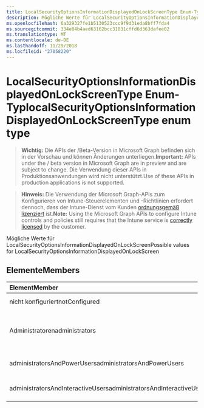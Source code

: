 ```yaml
---
title: LocalSecurityOptionsInformationDisplayedOnLockScreenType Enum-Typ
description: Mögliche Werte für LocalSecurityOptionsInformationDisplayedOnLockScreen
ms.openlocfilehash: 6a329327fe1b5130523ccc9f9d31eda8bff7fda4
ms.sourcegitcommit: 334e84b4aed63162bcc31831cffd6d363dafee02
ms.translationtype: MT
ms.contentlocale: de-DE
ms.lasthandoff: 11/29/2018
ms.locfileid: "27058220"
---
```

# <a name="localsecurityoptionsinformationdisplayedonlockscreentype-enum-type"></a><span data-ttu-id="e4dab-103">LocalSecurityOptionsInformationDisplayedOnLockScreenType Enum-Typ</span><span class="sxs-lookup"><span data-stu-id="e4dab-103">localSecurityOptionsInformationDisplayedOnLockScreenType enum type</span></span>

> <span data-ttu-id="e4dab-104">**Wichtig:** Die APIs der /Beta-Version in Microsoft Graph befinden sich in der Vorschau und können Änderungen unterliegen.</span><span class="sxs-lookup"><span data-stu-id="e4dab-104">**Important:** APIs under the / beta version in Microsoft Graph are in preview and are subject to change.</span></span> <span data-ttu-id="e4dab-105">Die Verwendung dieser APIs in Produktionsanwendungen wird nicht unterstützt.</span><span class="sxs-lookup"><span data-stu-id="e4dab-105">Use of these APIs in production applications is not supported.</span></span>

> <span data-ttu-id="e4dab-106">**Hinweis:** Die Verwendung der Microsoft Graph-APIs zum Konfigurieren von Intune-Steuerelementen und -Richtlinien erfordert dennoch, dass der Intune-Dienst vom Kunden [ordnungsgemäß lizenziert](https://go.microsoft.com/fwlink/?linkid=839381) ist.</span><span class="sxs-lookup"><span data-stu-id="e4dab-106">**Note:** Using the Microsoft Graph APIs to configure Intune controls and policies still requires that the Intune service is [correctly licensed](https://go.microsoft.com/fwlink/?linkid=839381) by the customer.</span></span>

<span data-ttu-id="e4dab-107">Mögliche Werte für LocalSecurityOptionsInformationDisplayedOnLockScreen</span><span class="sxs-lookup"><span data-stu-id="e4dab-107">Possible values for LocalSecurityOptionsInformationDisplayedOnLockScreen</span></span>
## <a name="members"></a><span data-ttu-id="e4dab-108">Elemente</span><span class="sxs-lookup"><span data-stu-id="e4dab-108">Members</span></span>
|<span data-ttu-id="e4dab-109">Element</span><span class="sxs-lookup"><span data-stu-id="e4dab-109">Member</span></span>|<span data-ttu-id="e4dab-110">Wert</span><span class="sxs-lookup"><span data-stu-id="e4dab-110">Value</span></span>|<span data-ttu-id="e4dab-111">Beschreibung</span><span class="sxs-lookup"><span data-stu-id="e4dab-111">Description</span></span>|
|:---|:---|:---|
|<span data-ttu-id="e4dab-112">nicht konfiguriert</span><span class="sxs-lookup"><span data-stu-id="e4dab-112">notConfigured</span></span>|<span data-ttu-id="e4dab-113">0</span><span class="sxs-lookup"><span data-stu-id="e4dab-113">0</span></span>|<span data-ttu-id="e4dab-114">Nicht konfiguriert</span><span class="sxs-lookup"><span data-stu-id="e4dab-114">Not Configured</span></span>|
|<span data-ttu-id="e4dab-115">Administratoren</span><span class="sxs-lookup"><span data-stu-id="e4dab-115">administrators</span></span>|<span data-ttu-id="e4dab-116">1</span><span class="sxs-lookup"><span data-stu-id="e4dab-116">1</span></span>|<span data-ttu-id="e4dab-117">Anzeigename des Benutzers, Domänen-und Benutzernamen</span><span class="sxs-lookup"><span data-stu-id="e4dab-117">User display name, domain and user names</span></span>|
|<span data-ttu-id="e4dab-118">administratorsAndPowerUsers</span><span class="sxs-lookup"><span data-stu-id="e4dab-118">administratorsAndPowerUsers</span></span>|<span data-ttu-id="e4dab-119">2</span><span class="sxs-lookup"><span data-stu-id="e4dab-119">2</span></span>|<span data-ttu-id="e4dab-120">Nur Anzeigename des Benutzers</span><span class="sxs-lookup"><span data-stu-id="e4dab-120">User display name only</span></span>|
|<span data-ttu-id="e4dab-121">administratorsAndInteractiveUsers</span><span class="sxs-lookup"><span data-stu-id="e4dab-121">administratorsAndInteractiveUsers</span></span>|<span data-ttu-id="e4dab-122">3</span><span class="sxs-lookup"><span data-stu-id="e4dab-122">3</span></span>|<span data-ttu-id="e4dab-123">Benutzerinformationen nicht anzeigen</span><span class="sxs-lookup"><span data-stu-id="e4dab-123">Do not display user information</span></span>|





